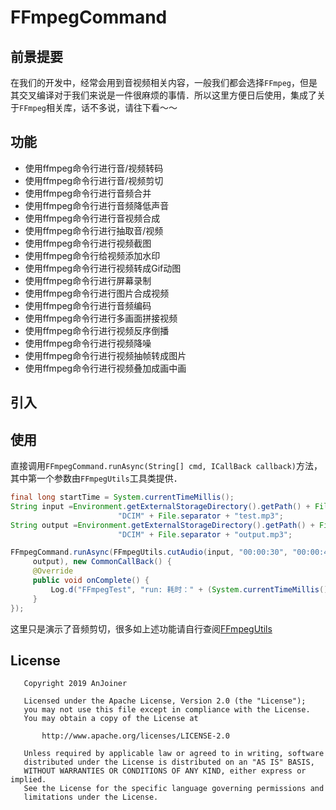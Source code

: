 # FFmpegCommand

## 前景提要
在我们的开发中，经常会用到音视频相关内容，一般我们都会选择`FFmpeg`，但是其交叉编译对于我们来说是一件很麻烦的事情．所以这里方便日后使用，集成了关于`FFmpeg`相关库，话不多说，请往下看～～

## 功能

* 使用ffmpeg命令行进行音/视频转码
* 使用ffmpeg命令行进行音/视频剪切
* 使用ffmpeg命令行进行音频合并
* 使用ffmpeg命令行进行音频降低声音
* 使用ffmpeg命令行进行音视频合成
* 使用ffmpeg命令行进行抽取音/视频
* 使用ffmpeg命令行进行视频截图
* 使用ffmpeg命令行给视频添加水印
* 使用ffmpeg命令行进行视频转成Gif动图
* 使用ffmpeg命令行进行屏幕录制
* 使用ffmpeg命令行进行图片合成视频
* 使用ffmpeg命令行进行音频编码
* 使用ffmpeg命令行进行多画面拼接视频
* 使用ffmpeg命令行进行视频反序倒播
* 使用ffmpeg命令行进行视频降噪
* 使用ffmpeg命令行进行视频抽帧转成图片
* 使用ffmpeg命令行进行视频叠加成画中画

## 引入


## 使用

直接调用`FFmpegCommand.runAsync(String[] cmd, ICallBack callback)`方法，其中第一个参数由`FFmpegUtils`工具类提供．

```java
final long startTime = System.currentTimeMillis();
String input =Environment.getExternalStorageDirectory().getPath() + File.separator +
                        "DCIM" + File.separator + "test.mp3";
String output =Environment.getExternalStorageDirectory().getPath() + File.separator +
                        "DCIM" + File.separator + "output.mp3";

FFmpegCommand.runAsync(FFmpegUtils.cutAudio(input, "00:00:30", "00:00:40",
     output), new CommonCallBack() {
     @Override
     public void onComplete() {
         Log.d("FFmpegTest", "run: 耗时：" + (System.currentTimeMillis() - startTime));
     }
});

```
这里只是演示了音频剪切，很多如上述功能请自行查阅[FFmpegUtils](https://github.com/AnJoiner/FFmpegCommand/blob/master/ffmpeg/src/main/java/com/coder/ffmpeg/utils/FFmpegUtils.java)

## License
```
   Copyright 2019 AnJoiner

   Licensed under the Apache License, Version 2.0 (the "License");
   you may not use this file except in compliance with the License.
   You may obtain a copy of the License at

       http://www.apache.org/licenses/LICENSE-2.0

   Unless required by applicable law or agreed to in writing, software
   distributed under the License is distributed on an "AS IS" BASIS,
   WITHOUT WARRANTIES OR CONDITIONS OF ANY KIND, either express or implied.
   See the License for the specific language governing permissions and
   limitations under the License.
```